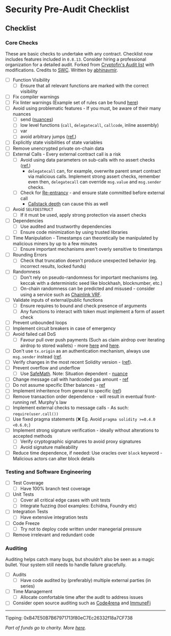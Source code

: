# Security Pre-Audit Checklist

## Checklist
### Core Checks
These are basic checks to undertake with any contract. Checklist now includes features included in `0.8.13`. Consider hiring a professional organization for a detailed audit. Forked from [Cryptofin's Audit list](https://github.com/cryptofinlabs/audit-checklist) with modifications. Credits to [SWC](https://swcregistry.io/). Written by [abhinavmir](https://github.com/abhinavmir).

- [ ] Function Visibility
  - [ ] Ensure that all relevant functions are marked with the correct visibility
- [ ] Fix compiler warnings
- [ ] Fix linter warnings (Example set of rules can be found [here](https://github.com/protofire/solhint/blob/master/docs/rules.md#:~:text=Style%20Guide%20Rules,-Rule%20Id&text=Values%20must%20be%20'single'%20or%20'double'.&text=Constant%20name%20must%20be%20in%20capitalized%20SNAKE_CASE.&text=Contract%20name%20must%20be%20in%20CamelCase.&text=Event%20name%20must%20be%20in%20CamelCase.))
- [ ] Avoid using problematic features - If you must, be aware of their many nuances
  - [ ] send ([nuances](https://ethereum.stackexchange.com/a/38642/3118))
  - [ ] low level functions (`call`, `delegatecall`, `callcode`, inline assembly)
  - [ ] var
  - [ ] avoid arbitrary jumps ([ref.](https://swcregistry.io/docs/SWC-127))
- [ ] Explicitly state visibilities of state variables
- [ ] Remove unencrypted private on-chain data
- [ ] External Calls - Every external contract call is a risk
  - [ ] Avoid using data parameters on sub-calls with no assert checks ([ref.](https://swcregistry.io/docs/SWC-126))
     - `delegatecall` can, for example, overwrite parent smart contract via malicious calls. Implement strong assert checks, remember even then, `delegatecall` can override `msg.value` and `msg.sender` checks.
  - [ ] Check for [Re-entrancy](https://dasp.co/#item-1) - and ensure state committed before external call 
      - [Callstack depth](https://solidity.readthedocs.io/en/v0.4.24/security-considerations.html?highlight=callstack#callstack-depth) can cause this as well
- [ ] Avoid `SELFDESTRUCT`
  - [ ] If it must be used, apply strong protection via assert checks
- [ ] Dependencies
  - [ ] Use audited and trustworthy dependencies
  - [ ] Ensure code minimization by using trusted libraries
- [ ] Time Manipulation - Timestamps can theoretically be manipulated by malicious miners by up to a few minutes
  - [ ] Ensure important mechanisms aren't overly sensitive to timestamps
- [ ] Rounding Errors
  - [ ] Check that truncation doesn't produce unexpected behavior (eg. incorrect results, locked funds)
- [ ] Randomness
  - [ ] Don't rely on pseudo-randomness for important mechanisms (eg. keccak with a deterministic seed like blockhash, blocknumber, etc.)
  - [ ] On-chain randomness can be predicted and misused - consider using a service such as [Chainlink VRF](https://docs.chain.link/docs/chainlink-vrf/).
- [ ] Validate inputs of external/public functions
  - [ ] Ensure requires to bound and check presence of arguments
  - [ ] Any functions to interact with token must implement a form of assert check
- [ ] Prevent unbounded loops
- [ ] Implement circuit breakers in case of emergency
- [ ] Avoid failed call DoS
  - [ ] Favour pull over push payments (Such as claim airdrop over iterating airdrop to stored wallets) - more [here](https://swcregistry.io/docs/SWC-128) and [here](https://fravoll.github.io/solidity-patterns/pull_over_push.html).
- [ ] Don't use `tx.origin` as an authentication mechanism, always use `msg.sender` instead ([ref](https://swcregistry.io/docs/SWC-117).
- [ ] Verify changes in the most recent Solidity version - ([ref](https://docs.soliditylang.org/en/v0.8.8/080-breaking-changes.html)).
- [ ] Prevent overflow and underflow 
  - [ ] Use [SafeMath](https://github.com/OpenZeppelin/openzeppelin-solidity/blob/master/contracts/math/SafeMath.sol). Note: Situation dependent - [nuance](https://ethereum.stackexchange.com/questions/91367/is-the-safemath-library-obsolete-in-solidity-0-8-0)
- [ ] Change message call with hardcoded gas amount - [ref](https://swcregistry.io/docs/SWC-134)
- [ ] Do not assume specific Ether balances - [ref](https://swcregistry.io/docs/SWC-132)
- [ ] Implement inheritence from general to specific ([ref](https://swcregistry.io/docs/SWC-125))
- [ ] Remove transaction order dependence - will result in eventual front-running ref. Murphy's law
- [ ] Implement external checks to message calls - As such: `require(user.call())`
- [ ] Use fixed pragma statements (❌ Eg. Avoid `pragma solidity >=0.4.0 <0.6.0;`) 
- [ ] Implement strong signature verification - ideally without alterations to accepted methods
  - [ ] Verify cryptographic signatures to avoid proxy signatures
  - [ ] Avoid signature malleability 
- [ ] Reduce time dependence, if needed: Use oracles over `block` keyword - Malicious actors can alter block details

### Testing and Software Engineering
- [ ] Test Coverage
  - [ ] Have 100% branch test coverage
- [ ] Unit Tests
  - [ ] Cover all critical edge cases with unit tests
  - [ ] Integrate fuzzing (tool examples: Echidna, Foundry etc)
- [ ] Integration Tests
  - [ ] Have extensive integration tests
- [ ] Code Freeze
  - [ ] Try not to deploy code written under manegerial pressure
- [ ] Remove irrelevant and redundant code

### Auditing
Auditing helps catch many bugs, but shouldn’t also be seen as a magic bullet. Your system still needs to handle failure gracefully.

- [ ] Audits
  - [ ] Have code audited by (preferably) multiple external parties (in series)
- [ ] Time Management
  - [ ] Allocate comfortable time after the audit to address issues
- [ ] Consider open source auditing such as [Code4rena](https://code4rena.com/) and [ImmuneFi](https://immunefi.com/)

<hr>

Tipping: 0xB47E50B7B67971713f80eC7Ec26332f18a7CF738

<i>Part of funds go to charity. More [here]().</i> 
